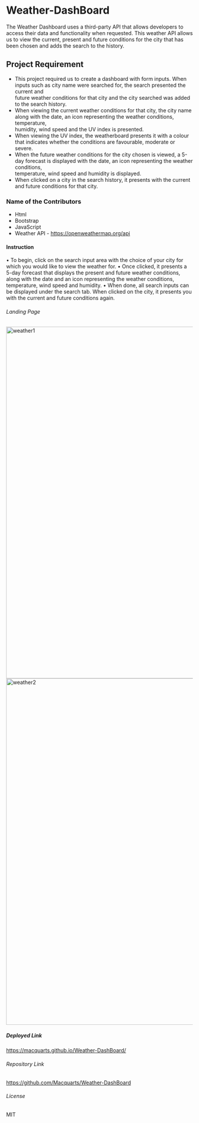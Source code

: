 # Weather-DashBoard

The Weather Dashboard uses a third-party API that allows developers to access their data and functionality when requested. This weather API allows us to view the current, present and future conditions for the city that has been chosen and adds the search to the history.

## Project Requirement

-  This project required us to create a dashboard with form inputs. When inputs such as city name were searched for, the search presented the current and  
   future weather conditions for that city and the city searched was added to the search history.
-  When viewing the current weather conditions for that city, the city name along with the date, an icon representing the weather conditions, temperature,  
   humidity, wind speed and the UV index is presented.
-	 When viewing the UV index, the weatherboard presents it with a colour that indicates whether the conditions are favourable, moderate or severe.
-  When the future weather conditions for the city chosen is viewed, a 5-day forecast is displayed with the date, an icon representing the weather conditions,  
   temperature, wind speed and humidity is displayed.
-  When clicked on a city in the search history, it presents with the current and future conditions for that city.

### Name of the Contributors
- Html
- Bootstrap
- JavaScript
- Weather API - https://openweathermap.org/api

#### Instruction

•	To begin, click on the search input area with the choice of your city for which you would like to view the weather for.
•	Once clicked, it presents a 5-day forecast that displays the present and future weather conditions, along with the date and an icon representing the weather 
  conditions, temperature, wind speed and humidity.
•	When done, all search inputs can be displayed under the search tab. When clicked on the city, it presents you with the current and future conditions again.

###### Landing Page
<img width="947" alt="weather1" src="https://user-images.githubusercontent.com/75565115/116654835-8aa5ce80-a9bc-11eb-936b-0cf2e2648a96.png">

<img width="933" alt="weather2" src="https://user-images.githubusercontent.com/75565115/116654842-8c6f9200-a9bc-11eb-8afe-a361ffe3fad5.png">

##### Deployed Link

https://macquarts.github.io/Weather-DashBoard/

###### Repository Link
https://github.com/Macquarts/Weather-DashBoard

###### License  
MIT
